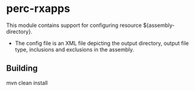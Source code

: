 # perc-rxapps
This module contains support for configuring resource ${assembly-directory}.

* The config file is an XML file depicting the output directory, output file type, inclusions and exclusions in the assembly.

## Building
  mvn clean install
